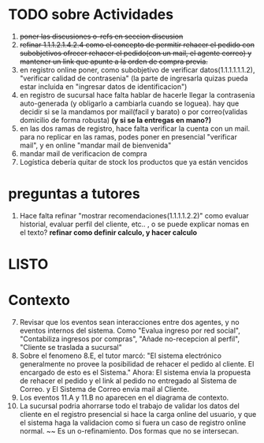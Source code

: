 # TODO sobre Actividades
1. ~~poner las discusiones o-refs en seccion discusion~~
2. ~~refinar 1.1.1.2.1.4.2.4 como el concepto de permitir rehacer el pedido con subobjetivos ofrecer rehacer el pedido(con un mail, el agente correo) y mantener un link que apunte a la orden de compra previa.~~
3. en registro online poner, como subobjetivo de verificar datos(1.1.1.1.1.1.2), "verificar calidad de contrasenia" (la parte de ingresarla quizas pueda estar incluida en "ingresar datos de identificacion")
4. en registro de sucursal hace falta hablar de hacerle llegar la contrasenia auto-generada (y obligarlo a cambiarla cuando se loguea). hay que decidir si se la mandamos por mail(facil y barato) o por correo(validas domicilio de forma robusta) **(y si se la entregas en mano?)**
5. en las dos ramas de registro, hace falta verificar la cuenta con un mail. para no replicar en las ramas, podes poner en presencial "verificar mail", y en online "mandar mail de bienvenida"
6. mandar mail de verificacion de compra
7. Logística debería quitar de stock los productos que ya están vencidos

# preguntas a tutores
1.  Hace falta refinar "mostrar recomendaciones(1.1.1.1.2.2)" como evaluar historial, 
    evaluar perfil del cliente, etc.. , o se puede explicar nomas en el texto?
**refinar como definir calculo, y hacer calculo**

# LISTO
# Contexto
7. Revisar que los eventos sean interacciones entre dos agentes, y no eventos internos del sistema. Como "Evalua ingreso por red social", "Contabiliza ingresos por compras", "Añade no-recepcion al perfil", "Cliente se traslada a sucursal"
8. Sobre el fenomeno 8.E, el tutor marcó: "El sistema electrónico generalmente no provee la posibilidad de rehacer el pedido al cliente. El encargado de esto es el Sistema." 
	Ahora: El sistema envia la propuesta de rehacer el pedido y el link al pedido no entregado al Sistema de Correo. y El Sistema de Correo envia mail al Cliente. 
9. Los eventos 11.A y 11.B no aparecen en el diagrama de contexto. 
10. La sucursal podria ahorrarse todo el trabajo de validar los datos del cliente en el registro presencial si hace la carga online del usuario, y que el sistema haga la validacion como si fuera un caso de registro online normal. ~~ Es un o-refinamiento. Dos formas que no se intersecan. 
